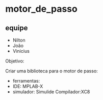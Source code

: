 # motor_de_passo

## equipe

* Nilton
* João
* Vinicius







Objetivo:

 Criar uma biblioteca para o motor de passo:
* ferramentas:
* IDE: MPLAB-X
* simulador: Simulide
Compilador:XC8
